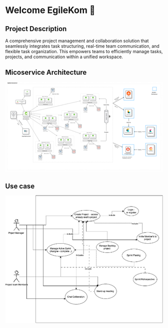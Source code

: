# Welcome EgileKom 💠

## Project Description

A comprehensive project management and collaboration solution that seamlessly integrates task structuring, real-time team communication, and flexible task organization. This empowers teams to efficiently manage tasks, projects, and communication within a unified workspace.

## Micoservice Architecture

![Architecture backend ](DesignSystemEgileKom.jpg)

## Use case

![use case](egilekomUseCase.jpg)

